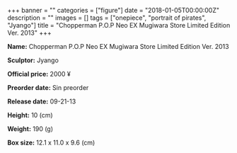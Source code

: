 +++
banner = ""
categories = ["figure"]
date = "2018-01-05T00:00:00Z"
description = ""
images = []
tags = ["onepiece", "portrait of pirates", "Jyango"]
title = "Chopperman P.O.P Neo EX Mugiwara Store Limited Edition Ver. 2013"
+++

**Name:** Chopperman P.O.P Neo EX Mugiwara Store Limited Edition Ver. 2013

**Sculptor:** Jyango

**Official price:** 2000 ¥

**Preorder date:** Sin preorder

**Release date:** 09-21-13

**Height:** 10 (cm)

**Weight:** 190 (g)

**Box size:** 12.1 x 11.0 x 9.6 (cm)
